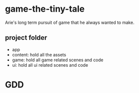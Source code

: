 # game-the-tiny-tale
Arie's long term pursuit of game that he always wanted to make.

## project folder
- app
- content: hold all the assets
- game: hold all game related scenes and code
- ui: hold all ui related scenes and code

# GDD
